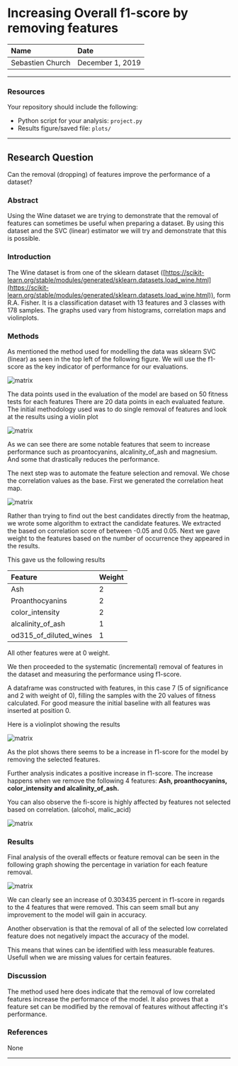 # Increasing Overall f1-score by removing features

| Name | Date |
|:-------|:---------------|
|Sebastien Church|December 1, 2019|

-----

### Resources
Your repository should include the following:

- Python script for your analysis: `project.py`
- Results figure/saved file:  `plots/`

-----

## Research Question

Can the removal (dropping) of features improve the performance of a dataset?

### Abstract

Using the Wine dataset we are trying to demonstrate that the removal of features can sometimes be useful when preparing a dataset.
By using this dataset and the SVC (linear) estimator we will try and demonstrate that this is possible.

### Introduction

The Wine dataset is from one of the sklearn dataset ([https://scikit-learn.org/stable/modules/generated/sklearn.datasets.load_wine.html](https://scikit-learn.org/stable/modules/generated/sklearn.datasets.load_wine.html)), form R.A. Fisher.
It is a classification dataset with 13 features and 3 classes with 178 samples.
The graphs used vary from histograms, correlation maps and violinplots.

### Methods

As mentioned the method used for modelling the data was sklearn SVC (linear) as seen in the top left of the following figure.
We will use the f1-score as the key indicator of performance for our evaluations.

![matrix](.//plots/SVC.png)

The data points used in the evaluation of the model are based on 50 fitness tests for each features
There are 20 data points in each evaluated feature.
The initial methodology used was to do single removal of features and look at the results using a violin plot

![matrix](.//plots/Violinplots/Single_removal_features.png)

As we can see there are some notable features that seem to increase performance such as proantocyanins, alcalinity_of_ash and magnesium.
And some that drastically reduces the performance.

The next step was to automate the feature selection and removal. We chose the correlation values as the base.
First we generated the correlation heat map.

![matrix](.//plots/wine_correlation_heatmap.png)

Rather than trying to find out the best candidates directly from the heatmap, we wrote some algorithm to extract the candidate features.
We extracted the based on correlation score of between -0.05 and 0.05. Next we gave weight to the features based on the number of occurrence they appeared in the results.

This gave us the following results

| Feature | Weight |
|:-------|:---------------|
| Ash | 2 |
| Proanthocyanins | 2 |
| color_intensity | 2 |
| alcalinity_of_ash | 1 |
| od315_of_diluted_wines | 1 |

All other features were at 0 weight.

We then proceeded to the systematic (incremental) removal of features in the dataset and measuring the performance using f1-score.

A dataframe was constructed with features, in this case 7 (5 of significance and 2 with weight of 0), filling the samples with the 20 values of fitness calculated.
For good measure the initial baseline with all features was inserted at position 0.

Here is a violinplot showing the results

![matrix](./plots/Violinplots/Incremental_removal_features.png)

As the plot shows there seems to be a increase in f1-score for the model by removing the selected features.

Further analysis indicates a positive increase in f1-score. The increase happens when we remove the following 4 features:
<b>Ash, proanthocyanins, color_intensity and alcalinity_of_ash.</b>

You can also observe the fi-score is highly affected by features not selected based on correlation. (alcohol, malic_acid)
 
![matrix](./plots/Histogram_mean_values.png)

### Results

Final analysis of the overall effects or feature removal can be seen in the following graph showing the percentage in variation for each feature removal.

![matrix](./plots/Histogram_percentage_variation_values.png)

We can clearly see an increase of 0.303435 percent in f1-score in regards to the 4 features that were removed. This can seem small but any improvement to the model will gain in accuracy.

Another observation is that the removal of all of the selected low correlated feature does not negatively impact the accuracy of the model.

This means that wines can be identified with less measurable features. Usefull when we are missing values for certain features.

### Discussion

The method used here does indicate that the removal of low correlated features increase the performance of the model.
It also proves that a feature set can be modified by the removal of features without affecting it's performance.

### References
None

-------